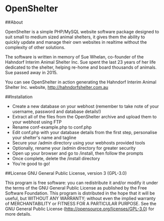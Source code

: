 # OpenShelter

##About

OpenShelter is a simple PHP/MySQL website software package designed to suit small to medium sized animal shelters, it gives them the ability to quickly update and manage their own websites in realtime without the complexity of other solutions.

The software is written in memory of Sue Whelan, co-founder of the Hahndorf Interim Animal Shelter Inc. Sue spent the last 23 years of her life dedicated to the shelter, helping re-home and board thousands of animals. Sue passed away in 2015. 

You can see OpenShelter in action generating the Hahndorf Interim Animal Shelter Inc. website, http://hahndorfshelter.com.au

##Installation

- Create a new database on your webhost (remember to take note of your username, password and database details!)
- Extract all of the files from the OpenShelter archive and upload them to your webhost using FTP
- Rename conf-example.php to conf.php
- Edit conf.php with your database details from the first step, personalise your shelter's name and tagline
- Secure your /admin directory using your webhosts provided tools
- Optionally, rename your /admin directory for greater security
- Open up your browser and go to /install, then follow the prompts
- Once complete, delete the /install directory
- You're good to go!

##License GNU General Public License, version 3 (GPL-3.0)

This program is free software: you can redistribute it and/or modify it under the terms of the GNU General Public License as published by the Free Software Foundation. This program is distributed in the hope that it will be useful, but WITHOUT ANY WARRANTY; without even the implied warranty of MERCHANTABILITY or FITNESS FOR A PARTICULAR PURPOSE.  See the GNU General Public License (http://opensource.org/licenses/GPL-3.0) for more details.